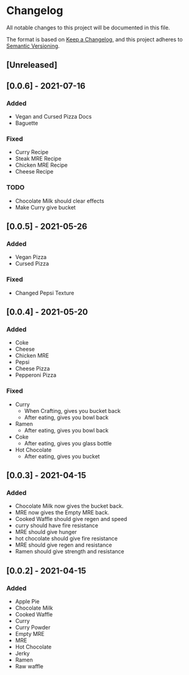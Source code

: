 # Changelog
All notable changes to this project will be documented in this file.

The format is based on [Keep a Changelog](https://keepachangelog.com/en/1.0.0/),
and this project adheres to [Semantic Versioning](https://semver.org/spec/v2.0.0.html).

## [Unreleased]

## [0.0.6] - 2021-07-16
### Added
- Vegan and Cursed Pizza Docs
- Baguette

### Fixed
- Curry Recipe
- Steak MRE Recipe
- Chicken MRE Recipe
- Cheese Recipe

### TODO
- Chocolate Milk should clear effects
- Make Curry give bucket

## [0.0.5] - 2021-05-26
### Added
- Vegan Pizza
- Cursed Pizza

### Fixed
- Changed Pepsi Texture

## [0.0.4] - 2021-05-20
### Added
- Coke
- Cheese
- Chicken MRE
- Pepsi
- Cheese Pizza
- Pepperoni Pizza

### Fixed
- Curry
    - When Crafting, gives you bucket back
    - After eating, gives you bowl back
- Ramen
    - After eating, gives you bowl back
- Coke
    - After eating, gives you glass bottle
- Hot Chocolate
    - After eating, gives you bucket 

## [0.0.3] - 2021-04-15
### Added
- Chocolate Milk now gives the bucket back.
- MRE now gives the Empty MRE back.
- Cooked Waffle should give regen and speed
- curry should have fire resistance
- MRE should give hunger
- hot chocolate should give fire resistance
- MRE should give regen and resistance
- Ramen should give strength and resistance


## [0.0.2] - 2021-04-15
### Added
- Apple Pie
- Chocolate Milk
- Cooked Waffle
- Curry
- Curry Powder
- Empty MRE
- MRE
- Hot Chocolate
- Jerky
- Ramen
- Raw waffle